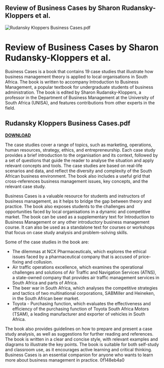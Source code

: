 ## Review of Business Cases by Sharon Rudansky-Kloppers et al.

 
![Rudansky Kloppers Business Cases.pdf](https://scholar.google.co.za/citations/images/avatar_scholar_256.png)

 
# Review of Business Cases by Sharon Rudansky-Kloppers et al.
 
Business Cases is a book that contains 19 case studies that illustrate how business management theory is applied to local organisations in South Africa. The book is written to accompany Introduction to Business Management, a popular textbook for undergraduate students of business administration. The book is edited by Sharon Rudansky-Kloppers, a professor in the Department of Business Management at the University of South Africa (UNISA), and features contributions from other experts in the field.
 
## Rudansky Kloppers Business Cases.pdf


[**DOWNLOAD**](https://www.google.com/url?q=https%3A%2F%2Ftlniurl.com%2F2tLv5d&sa=D&sntz=1&usg=AOvVaw0iHbPk9RjAs2sIbgg0Pbju)

 
The case studies cover a range of topics, such as marketing, operations, human resources, strategy, ethics, and entrepreneurship. Each case study provides a brief introduction to the organisation and its context, followed by a set of questions that guide the reader to analyse the situation and apply relevant concepts and tools. The case studies are based on real-life scenarios and data, and reflect the diversity and complexity of the South African business environment. The book also includes a useful grid that cross-references business management issues, key concepts, and the relevant case study.
 
Business Cases is a valuable resource for students and instructors of business management, as it helps to bridge the gap between theory and practice. The book also exposes students to the challenges and opportunities faced by local organisations in a dynamic and competitive market. The book can be used as a supplementary text for Introduction to Business Management or any other introductory business management course. It can also be used as a standalone text for courses or workshops that focus on case study analysis and problem-solving skills.
  
Some of the case studies in the book are:
 
- The dilemmas at NCX Pharmaceuticals, which explores the ethical issues faced by a pharmaceutical company that is accused of price-fixing and collusion.
- Air traffic operations excellence, which examines the operational challenges and solutions of Air Traffic and Navigation Services (ATNS), a state-owned company that provides air traffic management services in South Africa and parts of Africa.
- The beer war in South Africa, which analyses the competitive strategies and tactics of two multinational corporations, SABMiller and Heineken, in the South African beer market.
- Toyota - Purchasing function, which evaluates the effectiveness and efficiency of the purchasing function of Toyota South Africa Motors (TSAM), a leading manufacturer and exporter of vehicles in South Africa.

The book also provides guidelines on how to prepare and present a case study analysis, as well as suggestions for further reading and references. The book is written in a clear and concise style, with relevant examples and diagrams to illustrate the key points. The book is suitable for both self-study and classroom use, as it encourages active learning and critical thinking. Business Cases is an essential companion for anyone who wants to learn more about business management in practice.
 0f148eb4a0
